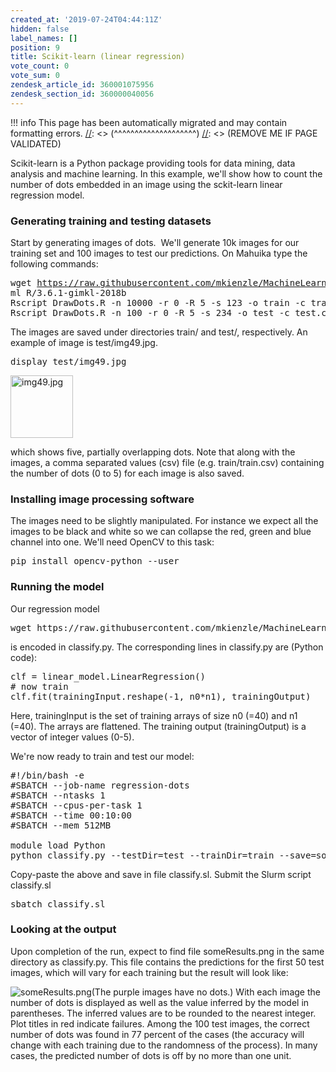 ```yaml
---
created_at: '2019-07-24T04:44:11Z'
hidden: false
label_names: []
position: 9
title: Scikit-learn (linear regression)
vote_count: 0
vote_sum: 0
zendesk_article_id: 360001075956
zendesk_section_id: 360000040056
---
```



[//]: <> (REMOVE ME IF PAGE VALIDATED)
[//]: <> (vvvvvvvvvvvvvvvvvvvv)
!!! info
    This page has been automatically migrated and may contain formatting errors.
[//]: <> (^^^^^^^^^^^^^^^^^^^^)
[//]: <> (REMOVE ME IF PAGE VALIDATED)
<p>Scikit-learn is a Python package providing tools for data mining, data analysis and machine learning. In this example, we'll show how to count the number of dots embedded in an image using the sckit-learn linear regression model.</p>
<h3>Generating training and testing datasets</h3>
<p>Start by generating images of dots.  We'll generate 10k images for our training set and 100 images to test our predictions. On Mahuika type the following commands:</p>
<pre>wget <a href="https://raw.githubusercontent.com/mkienzle/MachineLearning/master/Scripts/ProduceSyntheticData/DrawDots.R">https://raw.githubusercontent.com/mkienzle/MachineLearning/master/Scripts/ProduceSyntheticData/DrawDots.R<br></a>ml <span class="s1">R/3.6.1-gimkl-2018b<br></span><span class="s1">Rscript DrawDots.R -n 10000 -r 0 -R 5 -s 123 -o train -c train.csv -w 40</span><br><span class="s1">Rscript DrawDots.R -n 100 -r 0 -R 5 -s 234 -o test -c test.csv -w 40</span></pre>
<p class="p1"><span class="s1">The images are saved under directories train/ and test/, respectively. An example of image is test/img49.jpg.</span></p>
<pre class="p1"><span class="s1">display test/img49.jpg</span></pre>
<p class="p1"><span class="s1"><img src="https://support.nesi.org.nz/hc/article_attachments/360002364835/img49.jpg" alt="img49.jpg" width="100" height="100"></span></p>
<p class="p1"><span class="s1">which shows five, partially overlapping dots. Note that along with the images, a comma separated values (csv) file (e.g. train/train.csv) containing the number of dots (0 to 5) for each image is also saved.</span></p>
<h3 class="p1">Installing image processing software</h3>
<p class="p1">The images need to be slightly manipulated. For instance we expect all the images to be black and white so we can collapse the red, green and blue channel into one. We'll need OpenCV to this task:</p>
<pre class="p1"><span class="s1">pip install opencv-python --user</span></pre>
<h3 class="p1">Running the model</h3>
<p class="p1">Our regression model</p>
<pre class="p1"><span class="s1">wget https://raw.githubusercontent.com/mkienzle/MachineLearning/master/Scripts/Regression/classify.py</span></pre>
<p class="p1">is encoded in classify.py. The corresponding lines in classify.py are (Python code):</p>
<pre class="p1"><span class="s1">clf = linear_model.LinearRegression()</span><br><span class="s1"># now train</span><br><span class="s1">clf.fit(trainingInput.reshape(-1, n0*n1), trainingOutput)</span></pre>
<p class="p1">Here, trainingInput is the set of training arrays of size n0 (=40) and n1 (=40). The arrays are flattened. The training output (trainingOutput) is a vector of integer values (0-5).</p>
<p class="p1">We're now ready to train and test our model:</p>
<pre class="p1"><span class="s1">#!/bin/bash -e</span><br><span class="s1">#SBATCH --job-name regression-dots</span><br><span class="s1">#SBATCH --ntasks 1</span><br><span class="s1">#SBATCH --cpus-per-task 1</span><br><span class="s1">#SBATCH --time 00:10:00</span><br><span class="s1">#SBATCH --mem 512MB<br></span><br><span class="s1">module load Python</span><br><span class="s1">python classify.py --testDir=test --trainDir=train --save=someResults.png</span></pre>
<p class="p1">Copy-paste the above and save in file classify.sl. Submit the Slurm script classify.sl</p>
<pre class="p1">sbatch classify.sl</pre>
<h3 class="p1">Looking at the output</h3>
<p class="p1">Upon completion of the run, expect to find file someResults.png in the same directory as classify.py. This file contains the predictions for the first 50 test images, which will vary for each training but the result will look like: </p>
<p class="p1"><img src="https://support.nesi.org.nz/hc/article_attachments/360002470396/someResults.png" alt="someResults.png"><span class="s1">(The purple images have no dots.) With each image the number of dots is displayed as well as the value inferred by the model in parentheses. The inferred values are to be rounded to the nearest integer. Plot titles in red indicate failures. Among the 100 test images, the correct number of dots was found in 77 percent of the cases (the accuracy will change with each training due to the randomness of the process). In many cases, the predicted number of dots is off by no more than one unit. </span></p>
<p class="p1"> </p>